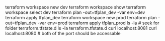 terraform workspace new dev
terraform workspace show
terraform workspace select dev
terraform plan -out=tfplan_dev -var env=dev
terraform apply tfplan_dev
terraform workspace new prod
terraform plan -out=tfplan_dev -var env=prod
terraform apply tfplan_prod
ls -la # seek for folder terraform.tfstate.d
ls -la terraform.tfstate.d
curl localhost:8081
curl localhost:8080 # both of the port should be accessable

